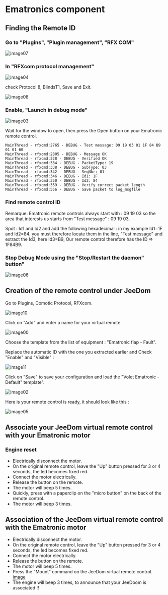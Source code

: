 # Ematronics component

## Finding the Remote ID

### Go to "Plugins", "Plugin management", "RFX COM"

![image07](images/volet.ematronic/image07.png)

### In "RFXcom protocol management"

![image04](images/volet.ematronic/image04.png)

check Protocol 8, BlindsT1, Save and Exit.

![image08](images/volet.ematronic/image08.png)

### Enable, "Launch in debug mode"

![image03](images/volet.ematronic/image03.png)

Wait for the window to open, then press the Open button on your Ematronic remote control.

````
MainThread - rfxcmd:2765 - DEBUG - Test message: 09 19 03 01 1F 84 B9 01 01 60
MainThread - rfxcmd:2805 - DEBUG - Message OK
MainThread - rfxcmd:328 - DEBUG - Verified OK
MainThread - rfxcmd:334 - DEBUG - PacketType: 19
MainThread - rfxcmd:338 - DEBUG - SubType: 03
MainThread - rfxcmd:342 - DEBUG - SeqNbr: 01
MainThread - rfxcmd:346 - DEBUG - Id1: 1F
MainThread - rfxcmd:350 - DEBUG - Id2: 84
MainThread - rfxcmd:359 - DEBUG - Verify correct packet length
MainThread - rfxcmd:556 - DEBUG - Save packet to log_msgfile
````

### Find remote control ID

Remarque: Ematronic remote controls always start with : 09 19 03 so the area that interests us starts from "Test message" : 09 19 03.

Spot : Id1 and Id2 and add the following hexadecimal : in my example Id1=1F and Id2=84. you must therefore locate them in the line, "Test message" and extract the Id3, here Id3=B9, Our remote control therefore has the ID ⇒ 1F84B9.

### Stop Debug Mode using the "Stop/Restart the daemon" button"

![image06](images/volet.ematronic/image06.png)

## Creation of the remote control under JeeDom

Go to Plugins, Domotic Protocol, RFXcom.

![image10](images/volet.ematronic/image10.png)

Click on "Add" and enter a name for your virtual remote.

![image00](images/volet.ematronic/image00.png)

Choose the template from the list of equipment : "Ematronic flap - Fault".

Replace the automatic ID with the one you extracted earlier and Check "Enable" and "Visible" :

![image11](images/volet.ematronic/image11.png)

Click on "Save" to save your configuration and load the "Volet Ematronic - Default" template".

![image02](images/volet.ematronic/image02.png)

Here is your remote control is ready, it should look like this :

![image05](images/volet.ematronic/image05.png)

## Associate your JeeDom virtual remote control with your Ematronic motor

### Engine reset

-   Electrically disconnect the motor.
-   On the original remote control, leave the "Up" button pressed for 3 or 4 seconds, the led becomes fixed red.
-   Connect the motor electrically.
-   Release the button on the remote.
-   The motor will beep 5 times.
-   Quickly, press with a paperclip on the "micro button" on the back of the remote control.
-   The motor will beep 3 times.

## Association of the JeeDom virtual remote control with the Ematronic motor

-   Electrically disconnect the motor.
-   On the original remote control, leave the "Up" button pressed for 3 or 4 seconds, the led becomes fixed red.
-   Connect the motor electrically.
-   Release the button on the remote.
-   The motor will beep 5 times.
-   Press the "Mount" command on the JeeDom virtual remote control.
[image](images/volet.ematronic/image09.png)
-   The engine will beep 3 times, to announce that your JeeDoom is associated !!
